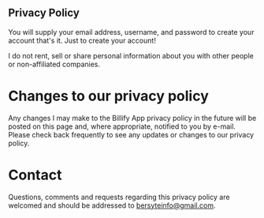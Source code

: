 ## Privacy Policy

You will supply your email address, username, and password to create your account that's it. Just to create your account! 

I do not rent, sell or share personal information about you with other people or non-affiliated companies.

# Changes to our privacy policy
Any changes I may make to the Billify App privacy policy in the future will be posted on this page and, where appropriate, notified to you by e-mail. Please check back frequently to see any updates or changes to our privacy policy.

# Contact

Questions, comments and requests regarding this privacy policy are welcomed and should be addressed to bersyteinfo@gmail.com.
